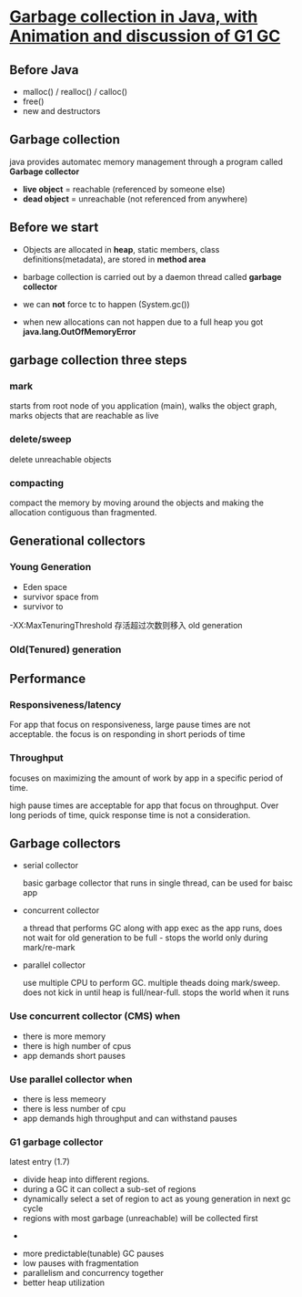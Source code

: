 # [Garbage collection in Java, with Animation and discussion of G1 GC](https://www.youtube.com/watch?v=UnaNQgzw4zY)

## Before Java

* malloc() / realloc() / calloc()
* free()
* new and destructors

## Garbage collection

java provides automatec memory management through a program called **Garbage collector**

* **live object** = reachable (referenced by someone else)
* **dead object** = unreachable (not referenced from anywhere)

## Before we start

* Objects are allocated in **heap**, static members, class definitions(metadata), are stored in **method area**

* barbage collection is carried out by a daemon thread called **garbage collector**
* we can **not** force tc to happen (System.gc())
* when new allocations can not happen due to a full heap you got **java.lang.OutOfMemoryError**

## garbage collection three steps

### mark

starts from root node of you application (main), walks the object graph, marks objects that are reachable as live

### delete/sweep

delete unreachable objects

### compacting

compact the memory by moving around the objects and making the allocation contiguous than fragmented.

## Generational collectors

### Young Generation

* Eden space
* survivor space from
* survivor to

-XX:MaxTenuringThreshold 存活超过次数则移入 old generation

### Old(Tenured) generation

## Performance

### Responsiveness/latency

For app that focus on responsiveness, large pause times are not acceptable. the focus is on responding in short periods of time

### Throughput

focuses on maximizing the amount of work by app in a specific period of time.

high pause times are acceptable for app that focus on throughput. Over long periods of time, quick response time is not a consideration.

## Garbage collectors

* serial collector

  basic garbage collector that runs in single thread, can be used for baisc app

* concurrent collector

  a thread that performs GC along with app exec as the app runs, does not wait for old generation to be full - stops the world only during mark/re-mark

* parallel collector

  use multiple CPU to perform GC. multiple theads doing mark/sweep. does not kick in until heap is full/near-full. stops the world when it runs

### Use concurrent collector (CMS) when

* there is more memory
* there is high number of cpus
* app demands short pauses

### Use parallel collector when

* there is less memeory
* there is less number of cpu
* app demands high throughput and can withstand pauses

### G1 garbage collector 

latest entry (1.7)

* divide heap into different regions. 
* during a GC it can collect a sub-set of regions
* dynamically select a set of region to act as young generation in next gc cycle
* regions with most garbage (unreachable) will be collected first

-

* more predictable(tunable) GC pauses
* low pauses with fragmentation
* parallelism and concurrency together
* better heap utilization